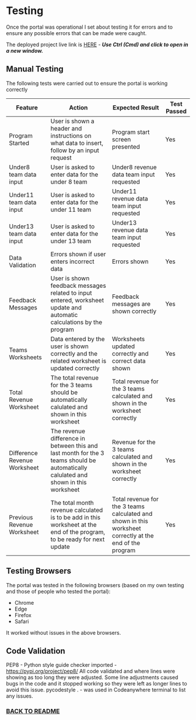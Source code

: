 
# Testing

Once the portal was operational I set about testing it for errors and to ensure any possible errors that can be made were caught.

The deployed project live link is [HERE](https://the-football-academy-analytics-b24b05f91367.herokuapp.com/) - ***Use Ctrl (Cmd) and click to open in a new window.*** 

## Manual Testing

The following tests were carried out to ensure the portal is working correctly

| **Feature**   | **Action**                    | **Expected Result**          | **Test Passed** |
| ------------- | ----------------------------- | ---------------------------- | ----------------- |
| Program Started | User is shown a header and instructions on what data to insert, follow by an input request | Program start screen presented | Yes |
| Under8 team data input | User is asked to enter data for the under 8 team | Under8 revenue data team  input requested| Yes | 
| Under11 team data input | User is asked to enter data for the under 11 team | Under11 revenue data team  input requested| Yes | 
| Under13 team data input | User is asked to enter data for the under 13 team | Under13 revenue data team  input requested| Yes | 
| Data Validation | Errors shown if user enters incorrect data | Errors shown | Yes |
| Feedback Messages | User is shown feedback messages related to input entered, worksheet update and automatic calculations by the program | Feedback messages are shown correctly | Yes |
| Teams Worksheets | Data entered by the user is shown correctly and the related worksheet is updated correctly | Worksheets updated correctly and correct data shown | Yes |
| Total Revenue Worksheet | The total revenue for the 3 teams should be automatically calulated and shown in this worksheet | Total revenue for the 3 teams calculated and shown in the worksheet correctly | Yes |
| Difference Revenue Worksheet | The revenue difference in between this and last month for the 3 teams should be automatically calulated and shown in this worksheet | Revenue for the 3 teams calculated and shown in the worksheet correctly | Yes |
| Previous Revenue Worksheet | The total month revenue calculated is to be add in this worksheet at the end of the program, to be ready for next update | Total revenue for the 3 teams calculated and shown in this worksheet correctly at the end of the program| Yes |

## Testing Browsers
The portal was tested in the following browsers (based on my own testing and those of people who tested the portal):

- Chrome
- Edge
- Firefox
- Safari

It worked without issues in the above browsers.

## Code Validation

PEP8 - Python style guide checker imported - https://pypi.org/project/pep8/
All code validated and where lines were showing as too long they were adjusted. Some line adjustments caused bugs in the code and it stopped working so they were left as longer lines to avoid this issue. pycodestyle . - was used in Codeanywhere terminal to list any issues.


### [BACK TO README](https://github.com/todiane/corri-construction-p3/blob/main/README.md)